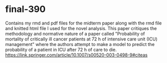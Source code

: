 # final-390

Contains my rmd and pdf files for the midterm paper along with the rmd file and knitted html file I used for the novel analysis. This paper critiques the methodology and normative nature of a paper called "Probability of mortality of critically ill cancer patients at 72 h of intensive care unit (ICU) management" where the authors attempt to make a model to predict the probability of a patient in ICU after 72 h of care to die. https://link.springer.com/article/10.1007/s00520-003-0498-9#citeas
